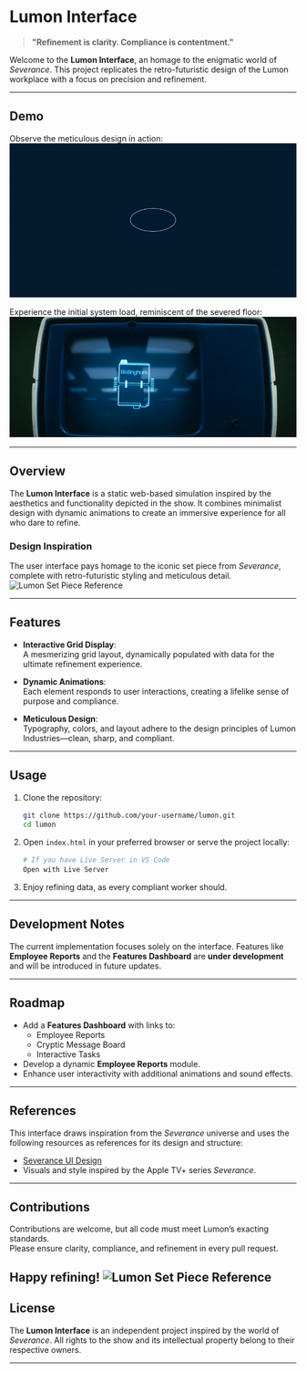 # Lumon Interface

> **"Refinement is clarity. Compliance is contentment."**

Welcome to the **Lumon Interface**, an homage to the enigmatic world of *Severance*. This project replicates the retro-futuristic design of the Lumon workplace with a focus on precision and refinement.

---

## **Demo**

Observe the meticulous design in action:  
<img src="img/lumon-demo-1.gif" alt="Lumon Interface Demo" width="600">

Experience the initial system load, reminiscent of the severed floor:  
![Opening Screen](img/show_open_screen.gif)

---

## **Overview**

The **Lumon Interface** is a static web-based simulation inspired by the aesthetics and functionality depicted in the show. It combines minimalist design with dynamic animations to create an immersive experience for all who dare to refine.

### **Design Inspiration**
The user interface pays homage to the iconic set piece from *Severance*, complete with retro-futuristic styling and meticulous detail.  
<img src="https://i.sstatic.net/6HOxY.jpg" alt="Lumon Set Piece Reference" width="600">

---

## **Features**

- **Interactive Grid Display**:  
  A mesmerizing grid layout, dynamically populated with data for the ultimate refinement experience.

- **Dynamic Animations**:  
  Each element responds to user interactions, creating a lifelike sense of purpose and compliance.

- **Meticulous Design**:  
  Typography, colors, and layout adhere to the design principles of Lumon Industries—clean, sharp, and compliant.

---

## **Usage**

1. Clone the repository:
   ```bash
   git clone https://github.com/your-username/lumon.git
   cd lumon
   ```

2. Open `index.html` in your preferred browser or serve the project locally:
   ```bash
   # If you have Live Server in VS Code
   Open with Live Server
   ```

3. Enjoy refining data, as every compliant worker should.

---

## **Development Notes**

The current implementation focuses solely on the interface. Features like **Employee Reports** and the **Features Dashboard** are **under development** and will be introduced in future updates.

---

## **Roadmap**

- Add a **Features Dashboard** with links to:
  - Employee Reports
  - Cryptic Message Board
  - Interactive Tasks
- Develop a dynamic **Employee Reports** module.
- Enhance user interactivity with additional animations and sound effects.

---

## **References**

This interface draws inspiration from the *Severance* universe and uses the following resources as references for its design and structure:
- [Severance UI Design](https://www.hudsandguis.com/home/2022/severance)
- Visuals and style inspired by the Apple TV+ series *Severance*.

---

## **Contributions**

Contributions are welcome, but all code must meet Lumon’s exacting standards.  
Please ensure clarity, compliance, and refinement in every pull request.

Happy refining!
<img src="https://media.tenor.com/hFeyZCR_srYAAAAM/severance-dance.gif" alt="Lumon Set Piece Reference" width="100">
---

## **License**

The **Lumon Interface** is an independent project inspired by the world of *Severance*. All rights to the show and its intellectual property belong to their respective owners.

---
